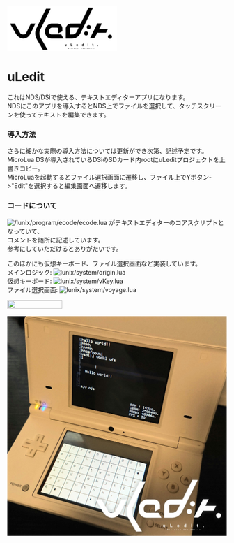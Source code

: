 <img src="https://raw.githubusercontent.com/737c/uLedit/refs/heads/main/ergegrth.png" width="50%" height="50%">  

# uLedit  
  
これはNDS/DSiで使える、テキストエディターアプリになります。  
NDSにこのアプリを導入するとNDS上でファイルを選択して、タッチスクリーンを使ってテキストを編集できます。  

### 導入方法
さらに細かな実際の導入方法については更新ができ次第、記述予定です。  
MicroLua DSが導入されているDSiのSDカード内rootにuLeditプロジェクトを上書きコピー。  
MicroLuaを起動するとファイル選択画面に遷移し、ファイル上でYボタン->"Edit"を選択すると編集画面へ遷移します。  

### コードについて
![/lunix/program/ecode/ecode.lua](https://github.com/737c/uLedit/blob/main/lunix/program/ecode/ecode.lua) がテキストエディターのコアスクリプトとなっていて、  
コメントを随所に記述しています。  
参考にしていただけるとありがたいです。  

このほかにも仮想キーボード、ファイル選択画面など実装しています。  
メインロジック: ![lunix/system/origin.lua](https://github.com/737c/uLedit/blob/main/lunix/system/origin.lua)  
仮想キーボード: ![lunix/system/vKey.lua](https://github.com/737c/uLedit/blob/main/lunix/system/vKey.lua)  
ファイル選択画面: ![lunix/system/voyage.lua](https://github.com/737c/uLedit/blob/main/lunix/system/voyage.lua)  

<img src="[https://raw.githubusercontent.com/737c/uLedit/refs/heads/main/ergegrth.png](https://raw.githubusercontent.com/737c/uLedit/refs/heads/main/ulegit.gif)" width="50%" height="50%">  

![NDS テキスト編集画面](https://raw.githubusercontent.com/737c/uLedit/refs/heads/main/DSC_1687-3e.jpg)  

